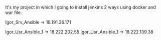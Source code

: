 It's my project in which I going to install jenkins 2 ways using docker and war file.

Igor_Srv_Ansible -> 18.191.36.171

Igor_Usr_Ansible_1 -> 18.222.202.55
Igor_Usr_Ansible_1 -> 18.222.139.38

